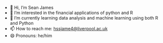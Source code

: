 - 👋 Hi, I’m Sean James
- 👀 I’m interested in the financial applications of python and R
- 🌱 I’m currently learning data analysis and machine learning using both R and Python
- 📫 How to reach me: hssjame4@liverpool.ac.uk
- 😄 Pronouns: he/him


<!---
SeanJames857/SeanJames857 is a ✨ special ✨ repository because its `README.md` (this file) appears on your GitHub profile.
You can click the Preview link to take a look at your changes.
--->

